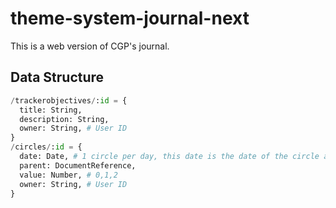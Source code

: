 # theme-system-journal-next

This is a web version of CGP's journal.

## Data Structure

<!-- This is ugly, but it works -->
```py
/trackerobjectives/:id = {
  title: String,
  description: String,
  owner: String, # User ID
}
/circles/:id = {
  date: Date, # 1 circle per day, this date is the date of the circle at 01:00 UTC
  parent: DocumentReference,
  value: Number, # 0,1,2
  owner: String, # User ID
}
```
